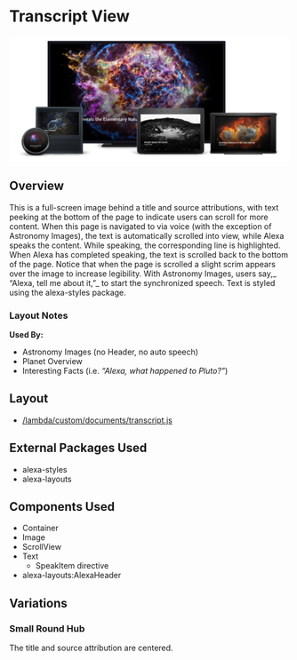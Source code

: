 # Transcript View

<img src='images/familyphoto-transcript.jpg' alt='Alexa Devices Family | Transcript' />

## Overview

This is a full-screen image behind a title and source attributions, with text peeking at the bottom of the page to indicate users can scroll for more content. When this page is navigated to via voice (with the exception of Astronomy Images), the text is automatically scrolled into view, while Alexa speaks the content. While speaking, the corresponding line is highlighted. When Alexa has completed speaking, the text is scrolled back to the bottom of the page. Notice that when the page is scrolled a slight scrim appears over the image to increase legibility. With Astronomy Images, users say,_ “Alexa, tell me about it,”_ to start the synchronized speech. Text is styled using the alexa-styles package.

### Layout Notes

**Used By:**

- Astronomy Images (no Header, no auto speech)
- Planet Overview
- Interesting Facts (i.e. _“Alexa, what happened to Pluto?”_)

## Layout

- [/lambda/custom/documents/transcript.js](../lambda/custom/documents/transcript.js)

## External Packages Used

- alexa-styles
- alexa-layouts

## Components Used

- Container
- Image
- ScrollView
- Text
  - SpeakItem directive
- alexa-layouts:AlexaHeader

## Variations

### Small Round Hub

The title and source attribution are centered.
